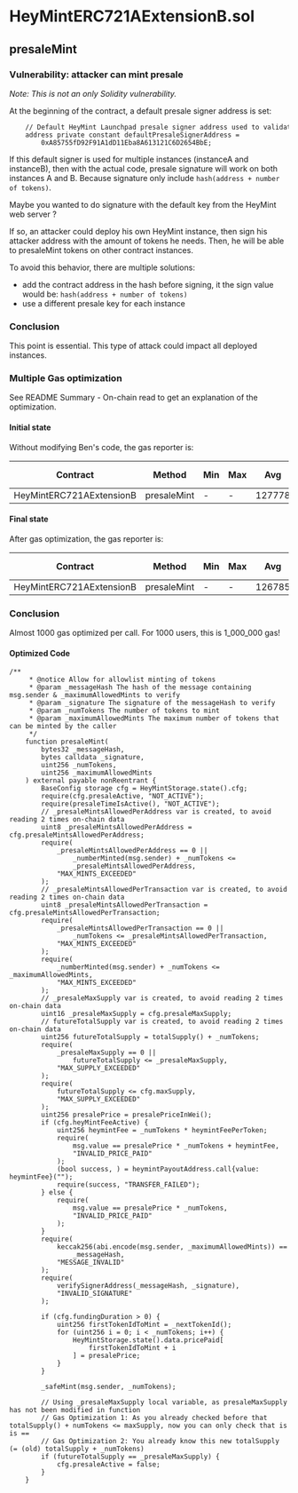 # HeyMintERC721AExtensionB.sol

## presaleMint

### Vulnerability: attacker can mint presale
*Note: This is not an only Solidity vulnerability.*

At the beginning of the contract, a default presale signer address is set:

```solidity
    // Default HeyMint Launchpad presale signer address used to validate authorized presale mint addresses
    address private constant defaultPresaleSignerAddress =
        0xA85755fD92F91A1dD11Eba8A613121C6D2654BbE;
```

If this default signer is used for multiple instances (instanceA and instanceB), then with the actual code, presale signature will work on both instances A and B. Because signature only include `hash(address + number of tokens)`.

Maybe you wanted to do signature with the default key from the HeyMint web server ?

If so, an attacker could deploy his own HeyMint instance, then sign his attacker address with the amount of tokens he needs. Then, he will be able to presaleMint tokens on other contract instances.

To avoid this behavior, there are multiple solutions:
- add the contract address in the hash before signing, it the sign value would be: `hash(address + number of tokens)`
- use a different presale key for each instance

### Conclusion
This point is essential. This type of attack could impact all deployed instances.


### Multiple Gas optimization
See README Summary - On-chain read to get an explanation of the optimization.
#### Initial state
Without modifying Ben's code, the gas reporter is:

|  Contract                  |  Method                                    |  Min        |  Max        |  Avg          |  # calls      |
|----------------------------|--------------------------------------------|-------------|-------------|---------------|---------------|
|  HeyMintERC721AExtensionB  |  presaleMint                                |         -  |     -  |       127778  |           2  |

#### Final state
After gas optimization, the gas reporter is:

|  Contract                  |  Method                                    |  Min        |  Max        |  Avg          |  # calls      |
|----------------------------|--------------------------------------------|-------------|-------------|--------------|---------------|
|  HeyMintERC721AExtensionB        |  presaleMint                                |     -  |     -  |       126785  |           2  |


### Conclusion
Almost 1000 gas optimized per call. For 1000 users, this is 1_000_000 gas!

#### Optimized Code

```solidity
/**
     * @notice Allow for allowlist minting of tokens
     * @param _messageHash The hash of the message containing msg.sender & _maximumAllowedMints to verify
     * @param _signature The signature of the messageHash to verify
     * @param _numTokens The number of tokens to mint
     * @param _maximumAllowedMints The maximum number of tokens that can be minted by the caller
     */
    function presaleMint(
        bytes32 _messageHash,
        bytes calldata _signature,
        uint256 _numTokens,
        uint256 _maximumAllowedMints
    ) external payable nonReentrant {
        BaseConfig storage cfg = HeyMintStorage.state().cfg;
        require(cfg.presaleActive, "NOT_ACTIVE");
        require(presaleTimeIsActive(), "NOT_ACTIVE");
        // _presaleMintsAllowedPerAddress var is created, to avoid reading 2 times on-chain data
        uint8 _presaleMintsAllowedPerAddress = cfg.presaleMintsAllowedPerAddress;
        require(
            _presaleMintsAllowedPerAddress == 0 ||
                _numberMinted(msg.sender) + _numTokens <=
                _presaleMintsAllowedPerAddress,
            "MAX_MINTS_EXCEEDED"
        );
        // _presaleMintsAllowedPerTransaction var is created, to avoid reading 2 times on-chain data
        uint8 _presaleMintsAllowedPerTransaction = cfg.presaleMintsAllowedPerTransaction;
        require(
            _presaleMintsAllowedPerTransaction == 0 ||
                _numTokens <= _presaleMintsAllowedPerTransaction,
            "MAX_MINTS_EXCEEDED"
        );
        require(
            _numberMinted(msg.sender) + _numTokens <= _maximumAllowedMints,
            "MAX_MINTS_EXCEEDED"
        );
        // _presaleMaxSupply var is created, to avoid reading 2 times on-chain data
        uint16 _presaleMaxSupply = cfg.presaleMaxSupply;
        // futureTotalSupply var is created, to avoid reading 2 times on-chain data
        uint256 futureTotalSupply = totalSupply() + _numTokens;
        require(
            _presaleMaxSupply == 0 ||
                futureTotalSupply <= _presaleMaxSupply,
            "MAX_SUPPLY_EXCEEDED"
        );
        require(
            futureTotalSupply <= cfg.maxSupply,
            "MAX_SUPPLY_EXCEEDED"
        );
        uint256 presalePrice = presalePriceInWei();
        if (cfg.heyMintFeeActive) {
            uint256 heymintFee = _numTokens * heymintFeePerToken;
            require(
                msg.value == presalePrice * _numTokens + heymintFee,
                "INVALID_PRICE_PAID"
            );
            (bool success, ) = heymintPayoutAddress.call{value: heymintFee}("");
            require(success, "TRANSFER_FAILED");
        } else {
            require(
                msg.value == presalePrice * _numTokens,
                "INVALID_PRICE_PAID"
            );
        }
        require(
            keccak256(abi.encode(msg.sender, _maximumAllowedMints)) ==
                _messageHash,
            "MESSAGE_INVALID"
        );
        require(
            verifySignerAddress(_messageHash, _signature),
            "INVALID_SIGNATURE"
        );

        if (cfg.fundingDuration > 0) {
            uint256 firstTokenIdToMint = _nextTokenId();
            for (uint256 i = 0; i < _numTokens; i++) {
                HeyMintStorage.state().data.pricePaid[
                    firstTokenIdToMint + i
                ] = presalePrice;
            }
        }

        _safeMint(msg.sender, _numTokens);

        // Using _presaleMaxSupply local variable, as presaleMaxSupply has not been modified in function
        // Gas Optimization 1: As you already checked before that totalSupply() + numTokens <= maxSupply, now you can only check that is is ==
        // Gas Optimization 2: You already know this new totalSupply (= (old) totalSupply + _numTokens)
        if (futureTotalSupply == _presaleMaxSupply) {
            cfg.presaleActive = false;
        }
    }
```



